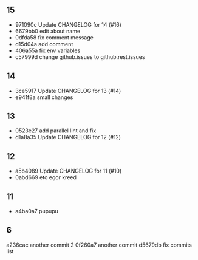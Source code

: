 ## 15
- 971090c Update CHANGELOG for 14 (#16)
- 6679bb0 edit about name
- 0dfda58 fix comment message
- d15d04a add comment
- 406a55a fix env variables
- c57999d change github.issues to github.rest.issues

## 14
- 3ce5917 Update CHANGELOG for 13 (#14)
- e941f8a small changes

## 13
- 0523e27 add parallel lint and fix
- d1a8a35 Update CHANGELOG for 12 (#12)

## 12
- a5b4089 Update CHANGELOG for 11 (#10)
- 0abd669 eto egor kreed

## 11
- a4ba0a7 pupupu

## 6
a236cac another commit 2
0f260a7 another commit
d5679db fix commits list
